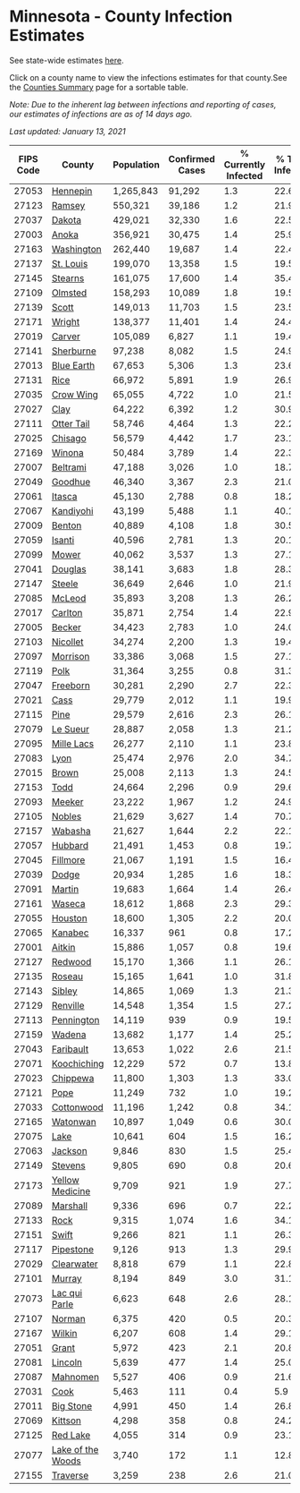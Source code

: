 # Minnesota - County Infection Estimates

See state-wide estimates [here](/infections/us-mn).

Click on a county name to view the infections estimates for that county.See the [Counties Summary](/infections/summary-counties) page for a sortable table.

*Note: Due to the inherent lag between infections and reporting of cases, our estimates of infections are as of 14 days ago.*

*Last updated: January 13, 2021*

|   FIPS Code |                                 County |   Population |   Confirmed Cases |   % Currently Infected |   % Total Infected |
|-------------|----------------------------------------|--------------|-------------------|------------------------|--------------------|
|       27053 |                   [Hennepin](hennepin) |    1,265,843 |            91,292 |                    1.3 |               22.6 |
|       27123 |                       [Ramsey](ramsey) |      550,321 |            39,186 |                    1.2 |               21.9 |
|       27037 |                       [Dakota](dakota) |      429,021 |            32,330 |                    1.6 |               22.5 |
|       27003 |                         [Anoka](anoka) |      356,921 |            30,475 |                    1.4 |               25.9 |
|       27163 |               [Washington](washington) |      262,440 |            19,687 |                    1.4 |               22.4 |
|       27137 |                 [St. Louis](st.-louis) |      199,070 |            13,358 |                    1.5 |               19.5 |
|       27145 |                     [Stearns](stearns) |      161,075 |            17,600 |                    1.4 |               35.4 |
|       27109 |                     [Olmsted](olmsted) |      158,293 |            10,089 |                    1.8 |               19.5 |
|       27139 |                         [Scott](scott) |      149,013 |            11,703 |                    1.5 |               23.5 |
|       27171 |                       [Wright](wright) |      138,377 |            11,401 |                    1.4 |               24.4 |
|       27019 |                       [Carver](carver) |      105,089 |             6,827 |                    1.1 |               19.4 |
|       27141 |                 [Sherburne](sherburne) |       97,238 |             8,082 |                    1.5 |               24.9 |
|       27013 |               [Blue Earth](blue-earth) |       67,653 |             5,306 |                    1.3 |               23.6 |
|       27131 |                           [Rice](rice) |       66,972 |             5,891 |                    1.9 |               26.9 |
|       27035 |                 [Crow Wing](crow-wing) |       65,055 |             4,722 |                    1.0 |               21.5 |
|       27027 |                           [Clay](clay) |       64,222 |             6,392 |                    1.2 |               30.9 |
|       27111 |               [Otter Tail](otter-tail) |       58,746 |             4,464 |                    1.3 |               22.2 |
|       27025 |                     [Chisago](chisago) |       56,579 |             4,442 |                    1.7 |               23.1 |
|       27169 |                       [Winona](winona) |       50,484 |             3,789 |                    1.4 |               22.3 |
|       27007 |                   [Beltrami](beltrami) |       47,188 |             3,026 |                    1.0 |               18.7 |
|       27049 |                     [Goodhue](goodhue) |       46,340 |             3,367 |                    2.3 |               21.0 |
|       27061 |                       [Itasca](itasca) |       45,130 |             2,788 |                    0.8 |               18.2 |
|       27067 |                 [Kandiyohi](kandiyohi) |       43,199 |             5,488 |                    1.1 |               40.1 |
|       27009 |                       [Benton](benton) |       40,889 |             4,108 |                    1.8 |               30.5 |
|       27059 |                       [Isanti](isanti) |       40,596 |             2,781 |                    1.3 |               20.1 |
|       27099 |                         [Mower](mower) |       40,062 |             3,537 |                    1.3 |               27.1 |
|       27041 |                     [Douglas](douglas) |       38,141 |             3,683 |                    1.8 |               28.3 |
|       27147 |                       [Steele](steele) |       36,649 |             2,646 |                    1.0 |               21.9 |
|       27085 |                       [McLeod](mcleod) |       35,893 |             3,208 |                    1.3 |               26.2 |
|       27017 |                     [Carlton](carlton) |       35,871 |             2,754 |                    1.4 |               22.9 |
|       27005 |                       [Becker](becker) |       34,423 |             2,783 |                    1.0 |               24.0 |
|       27103 |                   [Nicollet](nicollet) |       34,274 |             2,200 |                    1.3 |               19.4 |
|       27097 |                   [Morrison](morrison) |       33,386 |             3,068 |                    1.5 |               27.1 |
|       27119 |                           [Polk](polk) |       31,364 |             3,255 |                    0.8 |               31.3 |
|       27047 |                   [Freeborn](freeborn) |       30,281 |             2,290 |                    2.7 |               22.3 |
|       27021 |                           [Cass](cass) |       29,779 |             2,012 |                    1.1 |               19.9 |
|       27115 |                           [Pine](pine) |       29,579 |             2,616 |                    2.3 |               26.1 |
|       27079 |                   [Le Sueur](le-sueur) |       28,887 |             2,058 |                    1.3 |               21.2 |
|       27095 |               [Mille Lacs](mille-lacs) |       26,277 |             2,110 |                    1.1 |               23.8 |
|       27083 |                           [Lyon](lyon) |       25,474 |             2,976 |                    2.0 |               34.7 |
|       27015 |                         [Brown](brown) |       25,008 |             2,113 |                    1.3 |               24.5 |
|       27153 |                           [Todd](todd) |       24,664 |             2,296 |                    0.9 |               29.6 |
|       27093 |                       [Meeker](meeker) |       23,222 |             1,967 |                    1.2 |               24.9 |
|       27105 |                       [Nobles](nobles) |       21,629 |             3,627 |                    1.4 |               70.7 |
|       27157 |                     [Wabasha](wabasha) |       21,627 |             1,644 |                    2.2 |               22.1 |
|       27057 |                     [Hubbard](hubbard) |       21,491 |             1,453 |                    0.8 |               19.7 |
|       27045 |                   [Fillmore](fillmore) |       21,067 |             1,191 |                    1.5 |               16.4 |
|       27039 |                         [Dodge](dodge) |       20,934 |             1,285 |                    1.6 |               18.3 |
|       27091 |                       [Martin](martin) |       19,683 |             1,664 |                    1.4 |               26.4 |
|       27161 |                       [Waseca](waseca) |       18,612 |             1,868 |                    2.3 |               29.3 |
|       27055 |                     [Houston](houston) |       18,600 |             1,305 |                    2.2 |               20.0 |
|       27065 |                     [Kanabec](kanabec) |       16,337 |               961 |                    0.8 |               17.2 |
|       27001 |                       [Aitkin](aitkin) |       15,886 |             1,057 |                    0.8 |               19.6 |
|       27127 |                     [Redwood](redwood) |       15,170 |             1,366 |                    1.1 |               26.1 |
|       27135 |                       [Roseau](roseau) |       15,165 |             1,641 |                    1.0 |               31.8 |
|       27143 |                       [Sibley](sibley) |       14,865 |             1,069 |                    1.3 |               21.3 |
|       27129 |                   [Renville](renville) |       14,548 |             1,354 |                    1.5 |               27.2 |
|       27113 |               [Pennington](pennington) |       14,119 |               939 |                    0.9 |               19.5 |
|       27159 |                       [Wadena](wadena) |       13,682 |             1,177 |                    1.4 |               25.2 |
|       27043 |                 [Faribault](faribault) |       13,653 |             1,022 |                    2.6 |               21.5 |
|       27071 |             [Koochiching](koochiching) |       12,229 |               572 |                    0.7 |               13.8 |
|       27023 |                   [Chippewa](chippewa) |       11,800 |             1,303 |                    1.3 |               33.0 |
|       27121 |                           [Pope](pope) |       11,249 |               732 |                    1.0 |               19.2 |
|       27033 |               [Cottonwood](cottonwood) |       11,196 |             1,242 |                    0.8 |               34.1 |
|       27165 |                   [Watonwan](watonwan) |       10,897 |             1,049 |                    0.6 |               30.0 |
|       27075 |                           [Lake](lake) |       10,641 |               604 |                    1.5 |               16.2 |
|       27063 |                     [Jackson](jackson) |        9,846 |               830 |                    1.5 |               25.4 |
|       27149 |                     [Stevens](stevens) |        9,805 |               690 |                    0.8 |               20.6 |
|       27173 |     [Yellow Medicine](yellow-medicine) |        9,709 |               921 |                    1.9 |               27.7 |
|       27089 |                   [Marshall](marshall) |        9,336 |               696 |                    0.7 |               22.2 |
|       27133 |                           [Rock](rock) |        9,315 |             1,074 |                    1.6 |               34.1 |
|       27151 |                         [Swift](swift) |        9,266 |               821 |                    1.1 |               26.3 |
|       27117 |                 [Pipestone](pipestone) |        9,126 |               913 |                    1.3 |               29.9 |
|       27029 |               [Clearwater](clearwater) |        8,818 |               679 |                    1.1 |               22.8 |
|       27101 |                       [Murray](murray) |        8,194 |               849 |                    3.0 |               31.1 |
|       27073 |         [Lac qui Parle](lac-qui-parle) |        6,623 |               648 |                    2.6 |               28.1 |
|       27107 |                       [Norman](norman) |        6,375 |               420 |                    0.5 |               20.3 |
|       27167 |                       [Wilkin](wilkin) |        6,207 |               608 |                    1.4 |               29.1 |
|       27051 |                         [Grant](grant) |        5,972 |               423 |                    2.1 |               20.8 |
|       27081 |                     [Lincoln](lincoln) |        5,639 |               477 |                    1.4 |               25.0 |
|       27087 |                   [Mahnomen](mahnomen) |        5,527 |               406 |                    0.9 |               21.6 |
|       27031 |                           [Cook](cook) |        5,463 |               111 |                    0.4 |                5.9 |
|       27011 |                 [Big Stone](big-stone) |        4,991 |               450 |                    1.4 |               26.8 |
|       27069 |                     [Kittson](kittson) |        4,298 |               358 |                    0.8 |               24.2 |
|       27125 |                   [Red Lake](red-lake) |        4,055 |               314 |                    0.9 |               23.1 |
|       27077 | [Lake of the Woods](lake-of-the-woods) |        3,740 |               172 |                    1.1 |               12.8 |
|       27155 |                   [Traverse](traverse) |        3,259 |               238 |                    2.6 |               21.0 |
